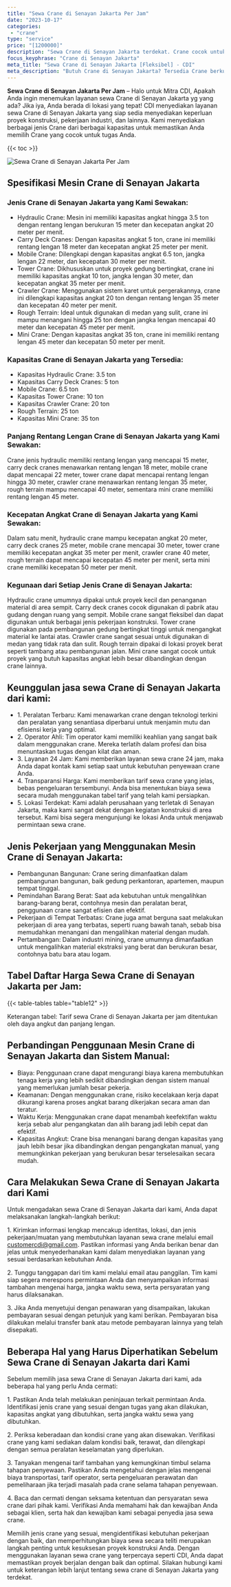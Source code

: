 ```yaml
---
title: "Sewa Crane di Senayan Jakarta Per Jam"
date: "2023-10-17"
categories:
 - "crane"
type: "service"
price: "[1200000]"
description: "Sewa Crane di Senayan Jakarta terdekat. Crane cocok untuk mendukung proyek sebagai peralatan angkat yang kuat. Konsultasi gratis sekarang."
focus_keyphrase: "Crane di Senayan Jakarta"
meta_title: "Sewa Crane di Senayan Jakarta [Fleksibel] - CDI"
meta_description: "Butuh Crane di Senayan Jakarta? Tersedia Crane berkualitas untuk pengangkatan berat. Dapatkan penawaran sekarang."
---
```


**Sewa Crane di Senayan Jakarta Per Jam** – Halo untuk Mitra CDI, Apakah Anda ingin menemukan layanan sewa Crane di Senayan Jakarta yg yang ada? Jika iya, Anda berada di lokasi yang tepat! CDI menyediakan layanan sewa Crane di Senayan Jakarta yang siap sedia menyediakan keperluan proyek konstruksi, pekerjaan industri, dan lainnya. Kami menyediakan berbagai jenis Crane dari berbagai kapasitas untuk memastikan Anda memilih Crane yang cocok untuk tugas Anda.

{{< toc >}}

![Sewa Crane di Senayan Jakarta Per Jam](/images/crane/crane-25.jpg)

## Spesifikasi Mesin Crane di Senayan Jakarta

### Jenis Crane di Senayan Jakarta yang Kami Sewakan:

*   Hydraulic Crane: Mesin ini memiliki kapasitas angkat hingga 3.5 ton dengan rentang lengan berukuran 15 meter dan kecepatan angkat 20 meter per menit.
*   Carry Deck Cranes: Dengan kapasitas angkat 5 ton, crane ini memiliki rentang lengan 18 meter dan kecepatan angkat 25 meter per menit.
*   Mobile Crane: Dilengkapi dengan kapasitas angkat 6.5 ton, jangka lengan 22 meter, dan kecepatan 30 meter per menit.
*   Tower Crane: Dikhususkan untuk proyek gedung bertingkat, crane ini memiliki kapasitas angkat 10 ton, jangka lengan 30 meter, dan kecepatan angkat 35 meter per menit.
*   Crawler Crane: Menggunakan sistem karet untuk pergerakannya, crane ini dilengkapi kapasitas angkat 20 ton dengan rentang lengan 35 meter dan kecepatan 40 meter per menit.
*   Rough Terrain: Ideal untuk digunakan di medan yang sulit, crane ini mampu menangani hingga 25 ton dengan jangka lengan mencapai 40 meter dan kecepatan 45 meter per menit.
*   Mini Crane: Dengan kapasitas angkat 35 ton, crane ini memiliki rentang lengan 45 meter dan kecepatan 50 meter per menit.

### Kapasitas Crane di Senayan Jakarta yang Tersedia:

*   Kapasitas Hydraulic Crane: 3.5 ton
*   Kapasitas Carry Deck Cranes: 5 ton
*   Mobile Crane: 6.5 ton
*   Kapasitas Tower Crane: 10 ton
*   Kapasitas Crawler Crane: 20 ton
*   Rough Terrain: 25 ton
*   Kapasitas Mini Crane: 35 ton

### Panjang Rentang Lengan Crane di Senayan Jakarta yang Kami Sewakan:

Crane jenis hydraulic memiliki rentang lengan yang mencapai 15 meter, carry deck cranes menawarkan rentang lengan 18 meter, mobile crane dapat mencapai 22 meter, tower crane dapat mencapai rentang lengan hingga 30 meter, crawler crane menawarkan rentang lengan 35 meter, rough terrain mampu mencapai 40 meter, sementara mini crane memiliki rentang lengan 45 meter.

### Kecepatan Angkat Crane di Senayan Jakarta yang Kami Sewakan:

Dalam satu menit, hydraulic crane mampu kecepatan angkat 20 meter, carry deck cranes 25 meter, mobile crane mencapai 30 meter, tower crane memiliki kecepatan angkat 35 meter per menit, crawler crane 40 meter, rough terrain dapat mencapai kecepatan 45 meter per menit, serta mini crane memiliki kecepatan 50 meter per menit.

### Kegunaan dari Setiap Jenis Crane di Senayan Jakarta:

Hydraulic crane umumnya dipakai untuk proyek kecil dan penanganan material di area sempit. Carry deck cranes cocok digunakan di pabrik atau gudang dengan ruang yang sempit. Mobile crane sangat fleksibel dan dapat digunakan untuk berbagai jenis pekerjaan konstruksi. Tower crane digunakan pada pembangunan gedung bertingkat tinggi untuk mengangkat material ke lantai atas. Crawler crane sangat sesuai untuk digunakan di medan yang tidak rata dan sulit. Rough terrain dipakai di lokasi proyek berat seperti tambang atau pembangunan jalan. Mini crane sangat cocok untuk proyek yang butuh kapasitas angkat lebih besar dibandingkan dengan crane lainnya.

## Keunggulan jasa sewa Crane di Senayan Jakarta dari kami:

*   1\. Peralatan Terbaru: Kami menawarkan crane dengan teknologi terkini dan peralatan yang senantiasa diperbarui untuk menjamin mutu dan efisiensi kerja yang optimal.
*   2\. Operator Ahli: Tim operator kami memiliki keahlian yang sangat baik dalam menggunakan crane. Mereka terlatih dalam profesi dan bisa menuntaskan tugas dengan kilat dan aman.
*   3\. Layanan 24 Jam: Kami memberikan layanan sewa crane 24 jam, maka Anda dapat kontak kami setiap saat untuk kebutuhan penyewaan crane Anda.
*   4\. Transparansi Harga: Kami memberikan tarif sewa crane yang jelas, bebas pengeluaran tersembunyi. Anda bisa menentukan biaya sewa secara mudah menggunakan tabel tarif yang telah kami persiapkan.
*   5\. Lokasi Terdekat: Kami adalah perusahaan yang terletak di Senayan Jakarta, maka kami sangat dekat dengan kegiatan konstruksi di area tersebut. Kami bisa segera mengunjungi ke lokasi Anda untuk menjawab permintaan sewa crane.

## Jenis Pekerjaan yang Menggunakan Mesin Crane di Senayan Jakarta:

*   Pembangunan Bangunan: Crane sering dimanfaatkan dalam pembangunan bangunan, baik gedung perkantoran, apartemen, maupun tempat tinggal.
*   Pemindahan Barang Berat: Saat ada kebutuhan untuk mengalihkan barang-barang berat, contohnya mesin dan peralatan berat, penggunaan crane sangat efisien dan efektif.
*   Pekerjaan di Tempat Terbatas: Crane juga amat berguna saat melakukan pekerjaan di area yang terbatas, seperti ruang bawah tanah, sebab bisa memudahkan menangani dan mengalihkan material dengan mudah.
*   Pertambangan: Dalam industri mining, crane umumnya dimanfaatkan untuk mengalihkan material ekstraksi yang berat dan berukuran besar, contohnya batu bara atau logam.

## Tabel Daftar Harga Sewa Crane di Senayan Jakarta per Jam:

{{< table-tables table="table12" >}}

Keterangan tabel: Tarif sewa Crane di Senayan Jakarta per jam ditentukan oleh daya angkut dan panjang lengan.

## Perbandingan Penggunaan Mesin Crane di Senayan Jakarta dan Sistem Manual:

*   Biaya: Penggunaan crane dapat mengurangi biaya karena membutuhkan tenaga kerja yang lebih sedikit dibandingkan dengan sistem manual yang memerlukan jumlah besar pekerja.
*   Keamanan: Dengan menggunakan crane, risiko kecelakaan kerja dapat dikurangi karena proses angkat barang dikerjakan secara aman dan teratur.
*   Waktu Kerja: Menggunakan crane dapat menambah keefektifan waktu kerja sebab alur pengangkatan dan alih barang jadi lebih cepat dan efektif.
*   Kapasitas Angkut: Crane bisa menangani barang dengan kapasitas yang jauh lebih besar jika dibandingkan dengan pengangkatan manual, yang memungkinkan pekerjaan yang berukuran besar terselesaikan secara mudah.

## Cara Melakukan Sewa Crane di Senayan Jakarta dari Kami

Untuk mengadakan sewa Crane di Senayan Jakarta dari kami, Anda dapat melaksanakan langkah-langkah berikut:

1\.  Kirimkan informasi lengkap mencakup identitas, lokasi, dan jenis pekerjaan/muatan yang membutuhkan layanan sewa crane melalui email customercdi@gmail.com. Pastikan informasi yang Anda berikan benar dan jelas untuk menyederhanakan kami dalam menyediakan layanan yang sesuai berdasarkan kebutuhan Anda.

2\.  Tunggu tanggapan dari tim kami melalui email atau panggilan. Tim kami siap segera merespons permintaan Anda dan menyampaikan informasi tambahan mengenai harga, jangka waktu sewa, serta persyaratan yang harus dilaksanakan.

3\.  Jika Anda menyetujui dengan penawaran yang disampaikan, lakukan pembayaran sesuai dengan petunjuk yang kami berikan. Pembayaran bisa dilakukan melalui transfer bank atau metode pembayaran lainnya yang telah disepakati.

## Beberapa Hal yang Harus Diperhatikan Sebelum Sewa Crane di Senayan Jakarta dari Kami

Sebelum memilih jasa sewa Crane di Senayan Jakarta dari kami, ada beberapa hal yang perlu Anda cermati:

1\.  Pastikan Anda telah melakukan peninjauan terkait permintaan Anda. Identifikasi jenis crane yang sesuai dengan tugas yang akan dilakukan, kapasitas angkat yang dibutuhkan, serta jangka waktu sewa yang dibutuhkan.

2\.  Periksa keberadaan dan kondisi crane yang akan disewakan. Verifikasi crane yang kami sediakan dalam kondisi baik, terawat, dan dilengkapi dengan semua peralatan keselamatan yang diperlukan.

3\.  Tanyakan mengenai tarif tambahan yang kemungkinan timbul selama tahapan penyewaan. Pastikan Anda mengetahui dengan jelas mengenai biaya transportasi, tarif operator, serta pengeluaran perawatan dan pemeliharaan jika terjadi masalah pada crane selama tahapan penyewaan.

4\.  Baca dan cermati dengan seksama ketentuan dan persyaratan sewa crane dari pihak kami. Verifikasi Anda memahami hak dan kewajiban Anda sebagai klien, serta hak dan kewajiban kami sebagai penyedia jasa sewa crane.

Memilih jenis crane yang sesuai, mengidentifikasi kebutuhan pekerjaan dengan baik, dan memperhitungkan biaya sewa secara teliti merupakan langkah penting untuk kesuksesan proyek konstruksi Anda. Dengan menggunakan layanan sewa crane yang terpercaya seperti CDI, Anda dapat memastikan proyek berjalan dengan baik dan optimal. Silakan hubungi kami untuk keterangan lebih lanjut tentang sewa crane di Senayan Jakarta yang terdekat.